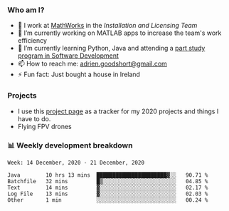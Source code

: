 ### Who am I?

<!--
**goodshort/goodshort** is a ✨ _special_ ✨ repository because its `README.md` (this file) appears on your GitHub profile.
-->

- 💼 I work at [MathWorks](https://www.mathworks.com/) in the _Installation and Licensing Team_
- 🔭 I’m currently working on MATLAB apps to increase the team's work efficiency
- 🌱 I’m currently learning Python, Java and attending a [part study program in Software Development](https://www.goodshort.me/who-am-i/studies#higher-diploma-in-software-development)
- 📫 How to reach me: adrien.goodshort@gmail.com
- ⚡ Fun fact: Just bought a house in Ireland

### Projects

- I use this [project page](https://github.com/users/goodshort/projects/1) as a tracker for my 2020 projects and things I have to do.
- Flying FPV drones

### 📊 Weekly development breakdown

<!--START_SECTION:waka-->
```text
Week: 14 December, 2020 - 21 December, 2020

Java        10 hrs 13 mins  ██████████████████████▓░░   90.71 % 
Batchfile   32 mins         █▒░░░░░░░░░░░░░░░░░░░░░░░   04.85 % 
Text        14 mins         ▓░░░░░░░░░░░░░░░░░░░░░░░░   02.17 % 
Log File    13 mins         ▓░░░░░░░░░░░░░░░░░░░░░░░░   02.03 % 
Other       1 min           ░░░░░░░░░░░░░░░░░░░░░░░░░   00.24 % 
```
<!--END_SECTION:waka-->
